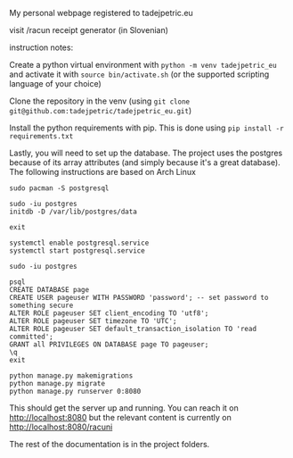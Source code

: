 My personal webpage registered to tadejpetric.eu

visit /racun receipt generator (in Slovenian)

instruction notes:

Create a python virtual environment with `python -m venv tadejpetric_eu` and activate it with `source bin/activate.sh` (or the supported scripting language of your choice)

Clone the repository in the venv (using `git clone git@github.com:tadejpetric/tadejpetric_eu.git`)

Install the python requirements with pip. This is done using `pip install -r requirements.txt`

Lastly, you will need to set up the database. The project uses the postgres because of its array attributes (and simply because it's a great database). The following instructions are based on Arch Linux
```
sudo pacman -S postgresql

sudo -iu postgres
initdb -D /var/lib/postgres/data

exit

systemctl enable postgresql.service
systemctl start postgresql.service

sudo -iu postgres

psql
CREATE DATABASE page
CREATE USER pageuser WITH PASSWORD 'password'; -- set password to something secure
ALTER ROLE pageuser SET client_encoding TO 'utf8';
ALTER ROLE pageuser SET timezone TO 'UTC';
ALTER ROLE pageuser SET default_transaction_isolation TO 'read committed';
GRANT all PRIVILEGES ON DATABASE page TO pageuser;
\q
exit

python manage.py makemigrations
python manage.py migrate
python manage.py runserver 0:8080
```

This should get the server up and running. You can reach it on <http://localhost:8080> but the relevant content is currently on <http://localhost:8080/racuni>

The rest of the documentation is in the project folders.
